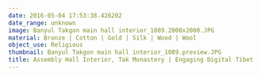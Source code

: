 ```yaml
---
date: 2016-05-04 17:53:38.426202
date_range: unknown
image: Banyul Takgon main hall interior_1089.2000x2000.JPG
material: Bronze | Cotton | Gold | Silk | Wood | Wool
object_use: Religious
thumbnail: Banyul Takgon main hall interior_1089.preview.JPG
title: Assembly Hall Interior, Tak Monastery | Engaging Digital Tibet
---
```


